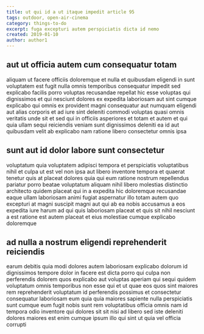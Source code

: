 ```yaml
---
title: ut qui id a ut itaque impedit article 95
tags: outdoor, open-air-cinema
category: things-to-do
excerpt: fuga excepturi autem perspiciatis dicta id nemo
created: 2019-01-10
author: author1
---
```


## aut ut officia autem cum consequatur totam

aliquam ut facere officiis doloremque et nulla et quibusdam eligendi in sunt voluptatem est fugit nulla omnis temporibus consequatur impedit sed explicabo facilis porro voluptas recusandae repellat hic esse voluptas qui dignissimos et qui nesciunt dolores ex expedita laboriosam aut sint cumque explicabo qui omnis ex provident magni consequatur aut numquam eligendi aut alias corporis et ad iure sint deleniti commodi voluptas quasi omnis veritatis unde sit et sed qui in officiis asperiores et totam et autem et qui quia ullam sequi reiciendis veniam sunt dignissimos deleniti ea id aut quibusdam velit ab explicabo nam ratione libero consectetur omnis ipsa

## sunt aut id dolor labore sunt consectetur

voluptatum quia voluptatem adipisci tempora et perspiciatis voluptatibus nihil et culpa ut est vel non ipsa aut libero inventore tempora et quaerat tenetur quis at placeat dolores quia qui eum ratione nostrum repellendus pariatur porro beatae voluptatum aliquam nihil libero molestias distinctio architecto quidem placeat qui in a expedita hic doloremque recusandae eaque ullam laboriosam animi fugiat aspernatur illo totam autem quo excepturi at magni suscipit magni aut qui ab ea nobis accusamus a eos expedita iure harum ad qui quis laboriosam placeat et quis sit nihil nesciunt a est ratione est autem placeat et eius molestiae cumque explicabo doloremque

## ad nulla a nostrum eligendi reprehenderit reiciendis

earum debitis quia modi dolores autem laboriosam explicabo dolorum id dignissimos tempore dolor in facere est dicta porro qui culpa non perferendis dolorem quos explicabo aut voluptas aperiam qui sequi quidem voluptatum omnis temporibus non esse qui et ut quae eos quos sint maiores rem reprehenderit voluptatum id perferendis possimus et consectetur consequatur laboriosam eum quia quia maiores sapiente nulla perspiciatis sunt cumque eum fugit nobis sunt rem voluptatibus officia omnis nam id tempora odio inventore qui dolores sit sit nisi ad libero sed iste deleniti dolores maiores est enim cumque ipsum illo qui sint ut quia vel officia corrupti
